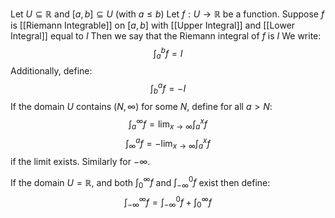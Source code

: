 Let $U\subseteq \mathbb{R}$ and $[a,b]\subseteq U$ (with $a\leq b$)
Let $f:U\to \mathbb{R}$ be a function.
Suppose $f$ is [[Riemann Integrable]] on $[a,b]$
with [[Upper Integral]] and [[Lower Integral]] equal to $I$ 
Then we say that the Riemann integral of $f$ is $I$ 
We write:
$$
\int_{a}^{b} f = I
$$
Additionally, define:
$$
\int_{b}^{a} f = -I
$$
If the domain $U$ contains $(N, \infty)$ for some $N$, 
define for all $a>N$:
$$
\int_{a}^{\infty} f = \lim_{x \to \infty} \int_{a}^{x} f
$$
$$
\int_{\infty}^{a} f = - \lim_{x \to \infty} \int _{a}^{x} f
$$
if the limit exists.
Similarly for $-\infty$.

If the domain $U=\mathbb{R}$, 
and both $\int_{0}^{\infty}f$ and $\int_{-\infty}^{0}f$ exist
then define:
$$
\int_{-\infty}^{\infty} f = \int_{-\infty}^{0}f + \int_{0}^{\infty} f
$$

